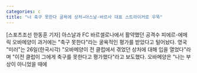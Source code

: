 ```yaml
---
categories: c
title: "너 축구 못한다 굴욕에 상처→아스날·바르사 대표 스트라이커로 우뚝"
---
```

[스포츠조선 한동훈 기자] 아스날과 FC 바르셀로나에서 활약했던 공격수 피에르-에메릭 오바메양이 과거에는 "축구 못한다"라는 굴욕적인 평가를 받았다고 털어놨다. 영국 "미러"는 26일(한국시각) "오바메양이 전 클럽에서 겪었던 상처에 대해 입을 열었다"라며 "이전 클럽이 그에게 축구를 못한다고 평가했다"라고 보도했다. 오바메양은 "나는 부상이 아니었을 때에